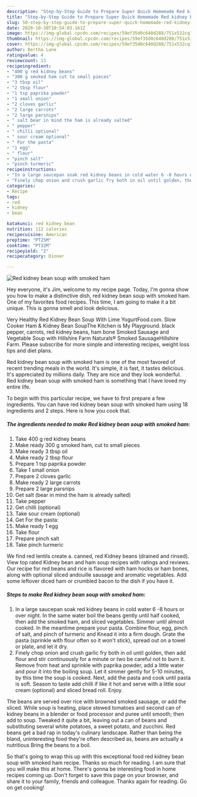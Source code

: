 ```yaml
---
description: "Step-by-Step Guide to Prepare Super Quick Homemade Red kidney bean soup with smoked ham"
title: "Step-by-Step Guide to Prepare Super Quick Homemade Red kidney bean soup with smoked ham"
slug: 50-step-by-step-guide-to-prepare-super-quick-homemade-red-kidney-bean-soup-with-smoked-ham
date: 2020-10-30T10:54:03.161Z
image: https://img-global.cpcdn.com/recipes/59ef35d0c640d288/751x532cq70/red-kidney-bean-soup-with-smoked-ham-recipe-main-photo.jpg
thumbnail: https://img-global.cpcdn.com/recipes/59ef35d0c640d288/751x532cq70/red-kidney-bean-soup-with-smoked-ham-recipe-main-photo.jpg
cover: https://img-global.cpcdn.com/recipes/59ef35d0c640d288/751x532cq70/red-kidney-bean-soup-with-smoked-ham-recipe-main-photo.jpg
author: Bertha Lane
ratingvalue: 4
reviewcount: 13
recipeingredient:
- "400 g red kidney beans"
- "300 g smoked ham cut to small pieces"
- "3 tbsp oil"
- "2 tbsp flour"
- "1 tsp paprika powder"
- "1 small onion"
- "2 cloves garlic"
- "2 large carrots"
- "2 large parsnips"
- " salt bear in mind the ham is already salted"
- " pepper"
- " chilli optional"
- " sour cream optional"
- " For the pasta"
- "1 egg"
- " flour"
- "pinch salt"
- "pinch turmeric"
recipeinstructions:
- "In a large saucepan soak red kidney beans in cold water 6 -8 hours or over night. In the same water boil the beans gently until half cooked, then add the smoked ham, and sliced vegetables. Simmer until almost cooked. In the meantime prepare your pasta. Combine flour, egg, pinch of salt, and pinch of turmeric and Knead it into a firm dough. Grate the pasta (sprinkle with flour often so it won&#39;t stick), spread out on a towel or plate, and let it dry."
- "Finely chop onion and crush garlic fry both in oil until golden, then add flour and stir continuously for a minute or two be careful not to burn it. Remove from heat and sprinkle with paprika powder, add a little water and pour it into the boiling soup. Let it simmer gently for 5-10 minutes, by this time the soup is cooked. Next, add the pasta and cook until pasta is soft. Season to taste add chilli if like it hot and serve with a little sour cream (optional) and sliced bread roll. Enjoy."
categories:
- Recipe
tags:
- red
- kidney
- bean

katakunci: red kidney bean 
nutrition: 112 calories
recipecuisine: American
preptime: "PT25M"
cooktime: "PT32M"
recipeyield: "2"
recipecategory: Dinner

---
```



![Red kidney bean soup with smoked ham](https://img-global.cpcdn.com/recipes/59ef35d0c640d288/751x532cq70/red-kidney-bean-soup-with-smoked-ham-recipe-main-photo.jpg)

Hey everyone, it's Jim, welcome to my recipe page. Today, I'm gonna show you how to make a distinctive dish, red kidney bean soup with smoked ham. One of my favorites food recipes. This time, I am going to make it a bit unique. This is gonna smell and look delicious.

Very Healthy Red Kidney Bean Soup With Lime YogurtFood.com. Slow Cooker Ham &amp; Kidney Bean SoupThe Kitchen is My Playground. black pepper, carrots, red kidney beans, ham bone Smoked Sausage and Vegetable Soup with Hillshire Farm Naturals® Smoked SausageHillshire Farm. Please subscribe for more simple and interesting recipes, weight loss tips and diet plans.

Red kidney bean soup with smoked ham is one of the most favored of recent trending meals in the world. It's simple, it is fast, it tastes delicious. It's appreciated by millions daily. They are nice and they look wonderful. Red kidney bean soup with smoked ham is something that I have loved my entire life.


To begin with this particular recipe, we have to first prepare a few ingredients. You can have red kidney bean soup with smoked ham using 18 ingredients and 2 steps. Here is how you cook that.

<!--inarticleads1-->

##### The ingredients needed to make Red kidney bean soup with smoked ham:

1. Take 400 g red kidney beans
1. Make ready 300 g smoked ham, cut to small pieces
1. Make ready 3 tbsp oil
1. Make ready 2 tbsp flour
1. Prepare 1 tsp paprika powder
1. Take 1 small onion
1. Prepare 2 cloves garlic
1. Make ready 2 large carrots
1. Prepare 2 large parsnips
1. Get  salt (bear in mind the ham is already salted)
1. Take  pepper
1. Get  chilli (optional)
1. Take  sour cream (optional)
1. Get  For the pasta:
1. Make ready 1 egg
1. Take  flour
1. Prepare pinch salt
1. Take pinch turmeric


We find red lentils create a. canned, red Kidney beans (drained and rinsed). View top rated Kidney bean and ham soup recipes with ratings and reviews. Our recipe for red beans and rice is flavored with ham hocks or ham bones, along with optional sliced andouille sausage and aromatic vegetables. Add some leftover diced ham or crumbled bacon to the dish if you have it. 

<!--inarticleads2-->

##### Steps to make Red kidney bean soup with smoked ham:

1. In a large saucepan soak red kidney beans in cold water 6 -8 hours or over night. In the same water boil the beans gently until half cooked, then add the smoked ham, and sliced vegetables. Simmer until almost cooked. In the meantime prepare your pasta. Combine flour, egg, pinch of salt, and pinch of turmeric and Knead it into a firm dough. Grate the pasta (sprinkle with flour often so it won&#39;t stick), spread out on a towel or plate, and let it dry.
1. Finely chop onion and crush garlic fry both in oil until golden, then add flour and stir continuously for a minute or two be careful not to burn it. Remove from heat and sprinkle with paprika powder, add a little water and pour it into the boiling soup. Let it simmer gently for 5-10 minutes, by this time the soup is cooked. Next, add the pasta and cook until pasta is soft. Season to taste add chilli if like it hot and serve with a little sour cream (optional) and sliced bread roll. Enjoy.


The beans are served over rice with browned smoked sausage, or add the sliced. While soup is heating, place stewed tomatoes and second can of kidney beans in a blender or food processor and puree until smooth; then add to soup. Tweaked it quite a bit, leaving out a can of beans and substituting several white potatoes, a sweet potato, and zucchini. Red beans get a bad rap in today&#39;s culinary landscape. Rather than being the bland, uninteresting food they&#39;re often described as, beans are actually a nutritious Bring the beans to a boil. 

So that's going to wrap this up with this exceptional food red kidney bean soup with smoked ham recipe. Thanks so much for reading. I am sure that you will make this at home. There's gonna be interesting food in home recipes coming up. Don't forget to save this page on your browser, and share it to your family, friends and colleague. Thanks again for reading. Go on get cooking!
